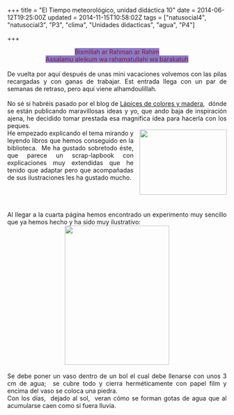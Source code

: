 +++
title = "El Tiempo meteorológico, unidad didáctica 10"
date = 2014-06-12T19:25:00Z
updated = 2014-11-15T10:58:02Z
tags = ["natusocial4", "natusocial3", "P3", "clima", "Unidades didacticas", "agua", "P4"]

+++

<div dir="ltr" style="text-align: left;" trbidi="on"><div style="text-align: center;"><span style="color: #741b47;"><span style="background-color: #8e7cc3;">Bismillah ar Rahman ar Rahim<br />Assalamu aleikum wa rahamatullahi wa barakatuh</span></span></div><br /><div style="text-align: justify;">De vuelta por aquí después de unas mini vacaciones volvemos con las pilas recargadas y con ganas de trabajar. Est entrada llega con un par de semanas de retraso, pero aquí viene alhamdoulillah.<br /><br /></div><div style="text-align: justify;">No sé si habréis pasado por el blog de <a href="http://lapicesdecoloresymadera.blogspot.com.es/2014/05/lapbook-fenomenos-atmosfericos.html" target="_blank">Lápices de colores y madera</a>,&nbsp; dónde se están publicando maravillosas ideas y yo, que ando baja de inspiración ajena, he decidido tomar prestada esa magnífica idea para hacerla con los peques.&nbsp;</div><div style="text-align: justify;"><a href="https://images-blogger-opensocial.googleusercontent.com/gadgets/proxy?url=http%3A%2F%2Flh5.ggpht.com%2F-F4xW0WXut_I%2FU4hzQe-DNUI%2FAAAAAAAAGus%2FOIM6q10QmD4%2Fs640%2F2014-05-28%2525252022.26.38.jpg&amp;container=blogger&amp;gadget=a&amp;rewriteMime=image%2F*" imageanchor="1" style="clear: right; float: right; margin-bottom: 1em; margin-left: 1em;"><img border="0" src="http://lh5.ggpht.com/-F4xW0WXut_I/U4hzQe-DNUI/AAAAAAAAGus/OIM6q10QmD4/s640/2014-05-28%25252022.26.38.jpg" height="150" width="200" /></a></div><div style="text-align: justify;">He empezado explicando el tema mirando y leyendo libros que hemos conseguido en la biblioteca.&nbsp; Me ha gustado sobretodo éste, que parece un scrap-lapbook con explicaciones muy extendidas que he tenido que adaptar pero que acompañadas de sus ilustraciones les ha gustado mucho.&nbsp;</div><div style="text-align: justify;"><br /></div><div style="text-align: justify;"><br /><br /><a name='more'></a><br /></div><div style="text-align: justify;">Al llegar a la cuarta página hemos encontrado un experimento muy sencillo que ya hemos hecho y ha sido muy ilustrativo:<br /></div><div class="separator" style="clear: both; text-align: center;"><a href="https://images-blogger-opensocial.googleusercontent.com/gadgets/proxy?url=http%3A%2F%2Flh6.ggpht.com%2F-pW5zzXLwlPU%2FU4hzUviTsWI%2FAAAAAAAAGu0%2Ft1J9a1hFjUw%2Fs640%2F2014-05-30-13-29-15_deco.jpg&amp;container=blogger&amp;gadget=a&amp;rewriteMime=image%2F*" imageanchor="1" style="margin-left: 1em; margin-right: 1em;"><img border="0" src="http://lh6.ggpht.com/-pW5zzXLwlPU/U4hzUviTsWI/AAAAAAAAGu0/t1J9a1hFjUw/s640/2014-05-30-13-29-15_deco.jpg" height="320" width="240" /></a></div><div style="text-align: justify;"><br /></div><div style="text-align: justify;">Se debe poner un vaso dentro de un bol el cual debe llenarse con unos 3 cm de agua;&nbsp; se cubre todo y cierra herméticamente con papel film y encima del vaso se coloca una piedra. <br />Con los días,&nbsp; dejado al sol,&nbsp; veran cómo se forman gotas de agua que al acumularse caen como si fuera lluvia. </div><div class="separator" style="clear: both; text-align: center;"></div><div class="separator" style="clear: both; text-align: center;"></div></div>
